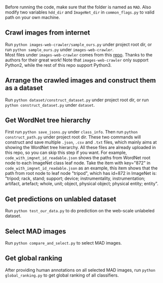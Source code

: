 Before running the code, make sure that the folder is named as `MAD`. 
Also modify two variables `hdd_dir` and `ImageNet_dir` in `common_flags.py` to valid path on your own machine.


## Crawl images from internet
Run `python images-web-crawler/sample_ours.py` under project root dir, or run `python sample_ours.py` under `images-web-crawler`.  
Most files under `images-web-crawler` comes from this [repo](https://github.com/amineHorseman/images-web-crawler). Thanks to the authors for their great work!
Note that `images-web-crawler` only support Python2, while the rest of this repo support Python3.

## Arrange the crawled images and construct them as a dataset
Run `python dataset/construct_dataset.py` under project root dir, or run `python construct_dataset.py` under `dataset`.  

## Get WordNet tree hierarchy
First run `python save_jsons.py` under `class_info`. 
Then run `python construct_path.py` under project root dir.
These two commands will construct and save multiple `.json`, `.csv` and `.txt` files, which mainly aims at showing the WordNet tree hierarchy.
All these files are already uploaded in this repo, so you can skip this step if you want.
For example, `code_with_imgnet_id_readable.json` shows the paths from WordNet root node to each ImageNet class leaf node.
Take the item with key="872" in `code_with_imgnet_id_readable.json` as an example, this item shows that the path from root node to leaf node "tripod", which has id=872 in ImageNet is: 
"tripod; rack, stand; support; device; instrumentality, instrumentation; artifact, artefact; whole, unit; object, physical object; physical entity; entity".

## Get predictions on unlabled dataset
Run `python test_our_data.py` to do prediction on the web-scale unlabeled dataset.

## Select MAD images
Run `python compare_and_select.py` to select MAD images.

## Get global ranking
After providing human annotations on all selected MAD images, run `python global_ranking.py` to get global ranking of all classifiers.
